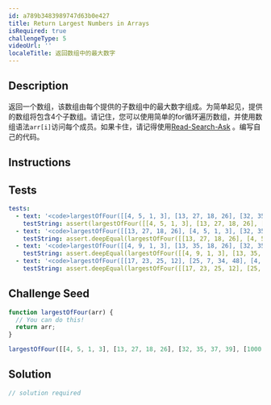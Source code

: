 ```yaml
---
id: a789b3483989747d63b0e427
title: Return Largest Numbers in Arrays
isRequired: true
challengeType: 5
videoUrl: ''
localeTitle: 返回数组中的最大数字
---
```


## Description
<section id="description">返回一个数组，该数组由每个提供的子数组中的最大数字组成。为简单起见，提供的数组将包含4个子数组。请记住，您可以使用简单的for循环遍历数组，并使用数组语法<code>arr[i]</code>访问每个成员。如果卡住，请记得使用<a href="http://forum.freecodecamp.org/t/how-to-get-help-when-you-are-stuck/19514" target="_blank">Read-Search-Ask</a> 。编写自己的代码。 </section>

## Instructions
<section id="instructions">
</section>

## Tests
<section id='tests'>

```yml
tests:
  - text: '<code>largestOfFour([[4, 5, 1, 3], [13, 27, 18, 26], [32, 35, 37, 39], [1000, 1001, 857, 1]])</code>应该返回一个数组。'
    testString: assert(largestOfFour([[4, 5, 1, 3], [13, 27, 18, 26], [32, 35, 37, 39], [1000, 1001, 857, 1]]).constructor === Array, '<code>largestOfFour([[4, 5, 1, 3], [13, 27, 18, 26], [32, 35, 37, 39], [1000, 1001, 857, 1]])</code> should return an array.');
  - text: '<code>largestOfFour([[13, 27, 18, 26], [4, 5, 1, 3], [32, 35, 37, 39], [1000, 1001, 857, 1]])</code>应该返回<code>[27, 5, 39, 1001]</code> <code>largestOfFour([[13, 27, 18, 26], [4, 5, 1, 3], [32, 35, 37, 39], [1000, 1001, 857, 1]])</code> <code>[27, 5, 39, 1001]</code> 。'
    testString: assert.deepEqual(largestOfFour([[13, 27, 18, 26], [4, 5, 1, 3], [32, 35, 37, 39], [1000, 1001, 857, 1]]), [27, 5, 39, 1001], '<code>largestOfFour([[13, 27, 18, 26], [4, 5, 1, 3], [32, 35, 37, 39], [1000, 1001, 857, 1]])</code> should return <code>[27, 5, 39, 1001]</code>.');
  - text: '<code>largestOfFour([[4, 9, 1, 3], [13, 35, 18, 26], [32, 35, 97, 39], [1000000, 1001, 857, 1]])</code>应该返回<code>[9, 35, 97, 1000000]</code> <code>largestOfFour([[4, 9, 1, 3], [13, 35, 18, 26], [32, 35, 97, 39], [1000000, 1001, 857, 1]])</code> <code>[9, 35, 97, 1000000]</code> 。'
    testString: assert.deepEqual(largestOfFour([[4, 9, 1, 3], [13, 35, 18, 26], [32, 35, 97, 39], [1000000, 1001, 857, 1]]), [9, 35, 97, 1000000], '<code>largestOfFour([[4, 9, 1, 3], [13, 35, 18, 26], [32, 35, 97, 39], [1000000, 1001, 857, 1]])</code> should return <code>[9, 35, 97, 1000000]</code>.');
  - text: '<code>largestOfFour([[17, 23, 25, 12], [25, 7, 34, 48], [4, -10, 18, 21], [-72, -3, -17, -10]])</code>应该返回<code>[25, 48, 21, -3]</code> 。'
    testString: assert.deepEqual(largestOfFour([[17, 23, 25, 12], [25, 7, 34, 48], [4, -10, 18, 21], [-72, -3, -17, -10]]), [25, 48, 21, -3], '<code>largestOfFour([[17, 23, 25, 12], [25, 7, 34, 48], [4, -10, 18, 21], [-72, -3, -17, -10]])</code> should return <code>[25, 48, 21, -3]</code>.');

```

</section>

## Challenge Seed
<section id='challengeSeed'>

<div id='js-seed'>

```js
function largestOfFour(arr) {
  // You can do this!
  return arr;
}

largestOfFour([[4, 5, 1, 3], [13, 27, 18, 26], [32, 35, 37, 39], [1000, 1001, 857, 1]]);

```

</div>



</section>

## Solution
<section id='solution'>

```js
// solution required
```
</section>
